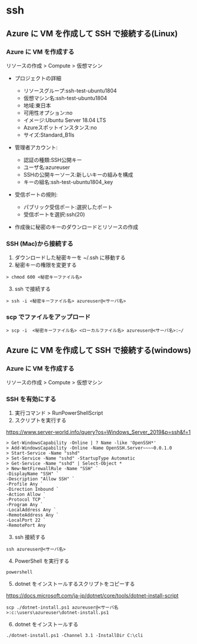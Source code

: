# ssh

## Azure に VM を作成して SSH で接続する(Linux)

### Azure に VM を作成する
リソースの作成 > Compute > 仮想マシン

* プロジェクトの詳細
  * リソースグループ:ssh-test-ubuntu1804
  * 仮想マシン名:ssh-test-ubuntu1804
  * 地域:東日本
  * 可用性オプション:no
  * イメージ:Ubuntu Server 18.04 LTS
  * Azureスポットインスタンス:no
  * サイズ:Standard_B1ls

* 管理者アカウント:
  * 認証の種類:SSH公開キー
  * ユーザ名:azureuser
  * SSHの公開キーソース:新しいキーの組みを構成
  * キーの組名:ssh-test-ubuntu1804_key

* 受信ポートの規則:
  * パブリック受信ポート:選択したポート
  * 受信ポートを選択:ssh(20)

* 作成後に秘密のキーのダウンロードとリソースの作成

### SSH (Mac)から接続する
1. ダウンロードした秘密キーを ~/.ssh に移動する
2. 秘密キーの権限を変更する
~~~
> chmod 600 <秘密キーファイル名>
~~~
3. ssh で接続する
~~~
> ssh -i <秘密キーファイル名> azureuser@<サーバ名>
~~~

### scp でファイルをアップロード
~~~
> scp -i  <秘密キーファイル名> <ローカルファイル名> azureuser@<サーバ名>:~/
~~~

## Azure に VM を作成して SSH で接続する(windows)

### Azure に VM を作成する
リソースの作成 > Compute > 仮想マシン

### SSH を有効にする
1. 実行コマンド > RunPowerShellScript
2. スクリプトを実行する

https://www.server-world.info/query?os=Windows_Server_2019&p=ssh&f=1

~~~
> Get-WindowsCapability -Online | ? Name -like 'OpenSSH*'
> Add-WindowsCapability -Online -Name OpenSSH.Server~~~~0.0.1.0
> Start-Service -Name "sshd"
> Set-Service -Name "sshd" -StartupType Automatic
> Get-Service -Name "sshd" | Select-Object *
> New-NetFirewallRule -Name "SSH" `
-DisplayName "SSH" `
-Description "Allow SSH" `
-Profile Any `
-Direction Inbound `
-Action Allow `
-Protocol TCP `
-Program Any `
-LocalAddress Any `
-RemoteAddress Any `
-LocalPort 22 `
-RemotePort Any
~~~

3. ssh 接続する
~~~
ssh azureuser@<サーバ名>
~~~

4. PowerShell を実行する
~~~
powershell
~~~

5. dotnet をインストールするスクリプトをコピーする

https://docs.microsoft.com/ja-jp/dotnet/core/tools/dotnet-install-script

~~~
scp ./dotnet-install.ps1 azureuser@<サーバ名>:c:\users\azureuser\dotnet-install.ps1
~~~

6. dotnet をインストールする
~~~
./dotnet-install.ps1 -Channel 3.1 -InstallDir C:\cli
~~~


